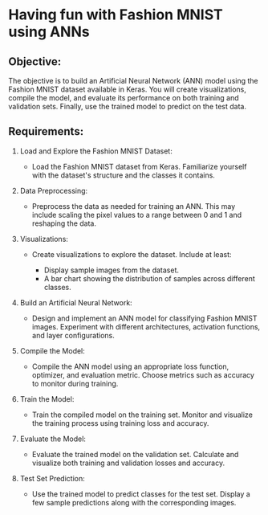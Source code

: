# Having fun with Fashion MNIST using ANNs

## **Objective**:
The objective is to build an Artificial Neural Network (ANN) model using the Fashion MNIST dataset available in Keras. You will create visualizations, compile the model, and evaluate its performance on both training and validation sets. Finally, use the trained model to predict on the test data.

## **Requirements**:

1. Load and Explore the Fashion MNIST Dataset:

    * Load the Fashion MNIST dataset from Keras. Familiarize yourself with the dataset's structure and the classes it contains.

2. Data Preprocessing:

    * Preprocess the data as needed for training an ANN. This may include scaling the pixel values to a range between 0 and 1 and reshaping the data.

3. Visualizations:

    * Create visualizations to explore the dataset. Include at least:

        * Display sample images from the dataset.
        * A bar chart showing the distribution of samples across different classes.

4. Build an Artificial Neural Network:

    * Design and implement an ANN model for classifying Fashion MNIST images. Experiment with different architectures, activation functions, and layer configurations.

5. Compile the Model:

    * Compile the ANN model using an appropriate loss function, optimizer, and evaluation metric. Choose metrics such as accuracy to monitor during training.

6. Train the Model:

    * Train the compiled model on the training set. Monitor and visualize the training process using training loss and accuracy.

7. Evaluate the Model:

    * Evaluate the trained model on the validation set. Calculate and visualize both training and validation losses and accuracy.

8. Test Set Prediction:

    * Use the trained model to predict classes for the test set. Display a few sample predictions along with the corresponding images.